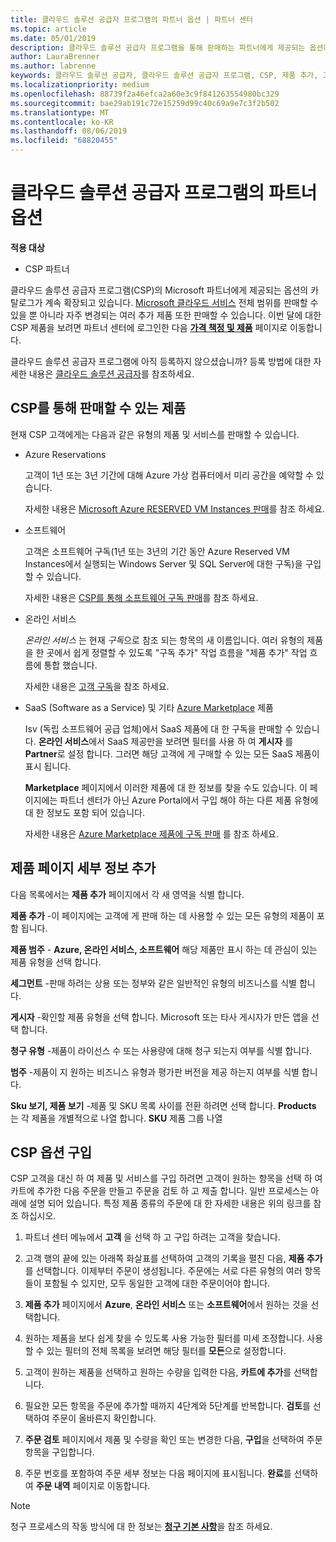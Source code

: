 ```yaml
---
title: 클라우드 솔루션 공급자 프로그램의 파트너 옵션 | 파트너 센터
ms.topic: article
ms.date: 05/01/2019
description: 클라우드 솔루션 공급자 프로그램을 통해 판매하는 파트너에게 제공되는 옵션에 대해 알아보세요.
author: LauraBrenner
ms.author: labrenne
keywords: 클라우드 솔루션 공급자, 클라우드 솔루션 공급자 프로그램, CSP, 제품 추가, 고객에게 판매, 파트너 옵션, CSP 옵션, 클라우드 기반 서비스, Azure, Office 365, Dynamics, CSP 파트너, CSP에서 판매, Azure RI, Azure Reserved Virtual Machine Instances, Azure Reservations, 온라인 서비스, 구독 소프트웨어, AHUB, Azure 기반 SQL Server, Azure 기반 Windows Server, Azure 고객 구독
ms.localizationpriority: medium
ms.openlocfilehash: 88739f2a46efca2a60e3c9f841263554980bc329
ms.sourcegitcommit: bae29ab191c72e15259d99c40c69a9e7c3f2b502
ms.translationtype: MT
ms.contentlocale: ko-KR
ms.lasthandoff: 08/06/2019
ms.locfileid: "68820455"
---
```

# <a name="partner-offers-in-the-cloud-solution-provider-program"></a>클라우드 솔루션 공급자 프로그램의 파트너 옵션 

**적용 대상**

-  CSP 파트너

클라우드 솔루션 공급자 프로그램(CSP)의 Microsoft 파트너에게 제공되는 옵션의 카탈로그가 계속 확장되고 있습니다. [Microsoft 클라우드 서비스](https://partner.microsoft.com/cloud-solution-provider/products-and-services) 전체 범위를 판매할 수 있을 뿐 아니라 자주 변경되는 여러 추가 제품 또한 판매할 수 있습니다. 이번 달에 대한 CSP 제품을 보려면 파트너 센터에 로그인한 다음 [**가격 책정 및 제품**](https://partnercenter.microsoft.com/pcv/sales) 페이지로 이동합니다.  

클라우드 솔루션 공급자 프로그램에 아직 등록하지 않으셨습니까? 등록 방법에 대한 자세한 내용은 [클라우드 솔루션 공급자](https://partner.microsoft.com/cloud-solution-provider)를 참조하세요. 

## <a name="what-you-can-sell-through-csp"></a>CSP를 통해 판매할 수 있는 제품

현재 CSP 고객에게는 다음과 같은 유형의 제품 및 서비스를 판매할 수 있습니다.

- Azure Reservations<br> 

    고객이 1년 또는 3년 기간에 대해 Azure 가상 컴퓨터에서 미리 공간을 예약할 수 있습니다.<br>
    
    자세한 내용은 [Microsoft Azure RESERVED VM Instances 판매](azure-reservations.md)를 참조 하세요.

- 소프트웨어<br>

    고객은 소프트웨어 구독(1년 또는 3년의 기간 동안 Azure Reserved VM Instances에서 실행되는 Windows Server 및 SQL Server에 대한 구독)을 구입할 수 있습니다.<br>
 
    자세한 내용은 [CSP를 통해 소프트웨어 구독 판매](csp-software-subscriptions.md)를 참조 하세요.  

- 온라인 서비스<br>

    *온라인 서비스* 는 현재 *구독*으로 참조 되는 항목의 새 이름입니다. 여러 유형의 제품을 한 곳에서 쉽게 정렬할 수 있도록 "구독 추가" 작업 흐름을 "제품 추가" 작업 흐름에 통합 했습니다.<br>
    
    자세한 내용은 [고객 구독](customer-subscriptions.md)을 참조 하세요.

- SaaS (Software as a Service) 및 기타 [Azure Marketplace](https://azuremarketplace.microsoft.com/marketplace) 제품<br>

    Isv (독립 소프트웨어 공급 업체)에서 SaaS 제품에 대 한 구독을 판매할 수 있습니다. **온라인 서비스**에서 SaaS 제공만을 보려면 필터를 사용 하 여 **게시자** 를 **Partner**로 설정 합니다. 그러면 해당 고객에 게 구매할 수 있는 모든 SaaS 제품이 표시 됩니다.<br>
    
    **Marketplace** 페이지에서 이러한 제품에 대 한 정보를 찾을 수도 있습니다. 이 페이지에는 파트너 센터가 아닌 Azure Portal에서 구입 해야 하는 다른 제품 유형에 대 한 정보도 포함 되어 있습니다.<br>

    자세한 내용은 [Azure Marketplace 제품에 구독 판매](sell-marketplace-products.md) 를 참조 하세요.

## <a name="add-products-page-details"></a>제품 페이지 세부 정보 추가

다음 목록에서는 **제품 추가** 페이지에서 각 새 영역을 식별 합니다.

**제품 추가** -이 페이지에는 고객에 게 판매 하는 데 사용할 수 있는 모든 유형의 제품이 포함 됩니다.

**제품 범주** - **Azure, 온라인 서비스, 소프트웨어** 해당 제품만 표시 하는 데 관심이 있는 제품 유형을 선택 합니다.

**세그먼트** -판매 하려는 상용 또는 정부와 같은 일반적인 유형의 비즈니스를 식별 합니다.

**게시자** -확인할 제품 유형을 선택 합니다. Microsoft 또는 타사 게시자가 만든 앱을 선택 합니다.

**청구 유형** -제품이 라이선스 수 또는 사용량에 대해 청구 되는지 여부를 식별 합니다.

**범주** -제품이 지 원하는 비즈니스 유형과 평가판 버전을 제공 하는지 여부를 식별 합니다.

**Sku 보기, 제품 보기** -제품 및 SKU 목록 사이를 전환 하려면 선택 합니다. **Products** 는 각 제품을 개별적으로 나열 합니다. **SKU** 제품 그룹 나열

## <a name="buy-csp-offers"></a>CSP 옵션 구입

CSP 고객을 대신 하 여 제품 및 서비스를 구입 하려면 고객이 원하는 항목을 선택 하 여 카트에 추가한 다음 주문을 만들고 주문을 검토 하 고 제출 합니다. 일반 프로세스는 아래에 설명 되어 있습니다. 특정 제품 종류의 주문에 대 한 자세한 내용은 위의 링크를 참조 하십시오.

1. 파트너 센터 메뉴에서 **고객** 을 선택 하 고 구입 하려는 고객을 찾습니다. 

2. 고객 행의 끝에 있는 아래쪽 화살표를 선택하여 고객의 기록을 펼친 다음, **제품 추가**를 선택합니다. 이제부터 주문이 생성됩니다. 주문에는 서로 다른 유형의 여러 항목들이 포함될 수 있지만, 모두 동일한 고객에 대한 주문이어야 합니다.

3. **제품 추가** 페이지에서 **Azure**, **온라인 서비스** 또는 **소프트웨어**에서 원하는 것을 선택합니다.

4. 원하는 제품을 보다 쉽게 찾을 수 있도록 사용 가능한 필터를 미세 조정합니다. 사용할 수 있는 필터의 전체 목록을 보려면 해당 필터를 **모든**으로 설정합니다. 

5. 고객이 원하는 제품을 선택하고 원하는 수량을 입력한 다음, **카트에 추가**를 선택합니다.

6. 필요한 모든 항목을 주문에 추가할 때까지 4단계와 5단계를 반복합니다. **검토**를 선택하여 주문이 올바른지 확인합니다.  

7. **주문 검토** 페이지에서 제품 및 수량을 확인 또는 변경한 다음, **구입**을 선택하여 주문 항목을 구입합니다. 

8. 주문 번호를 포함하여 주문 세부 정보는 다음 페이지에 표시됩니다. **완료**를 선택하여 **주문 내역** 페이지로 이동합니다. 

> [!NOTE]
> 청구 프로세스의 작동 방식에 대 한 정보는 [**청구 기본 사항**](https://docs.microsoft.com/partner-center/billing-basics)을 참조 하세요.


